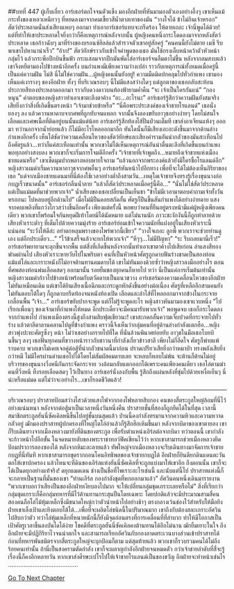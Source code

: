 ##บทที่ 447 ผู้เก็บเกี่ยว
อาร์เธอร์ตกใจจนตัวแข็ง มองอีกฝ่ายที่หันมามองตัวเองอย่างอึ้งๆ เขาเห็นแม้กระทั่งของเหลวเหนียวๆ ที่หยดลงมาจากคมเขี้ยวสีน้ำตาลเทาของมัน
“วางใจได้ ข้าไม่กินเจ้าหรอก” สัตว์ประหลาดนั่นส่งเสียงแหบๆ ออกมา ทำเอาอาร์เธอร์แทบจะกรีดร้อง ให้ตายเถอะ เจ้านี่พูดได้ด้วย!
แต่ที่ทำให้เขาประหลาดใจยิ่งกว่าก็คือเหตุการณ์หลังจากนั้น ผู้หญิงคนหนึ่งกระโดดลงมาจากหลังสัตว์ประหลาด เธอก้าวฉับๆ มาที่ร่างของบรอนซ์ฮิลล์แล้วสำรวจตัวเขาอยู่สักครู่ “คนคนนี้ยังไม่ตาย เมซี รีบพาเขาไปหานาน่าเร็ว”
“อ้าก!” สัตว์ยักษ์ราวกับเข้าใจคำพูดของเธอ มันใช้กรงเล็บหน้าคว้าตัวหัวหน้ากลุ่มไว้ แล้วกระพือปีกบินขึ้นฟ้า กระแสลมจากปีกมันพัดใส่อาร์เธอร์จนลืมตาไม่ขึ้น หลังจากลมสงบแล้ว เขาจึงหยีตามองไปข้างหน้าอีกครั้ง บนกำแพงมีเพียงความว่างเปล่า ราวกับเหตุการณ์ทั้งหมดเมื่อครู่นี้เป็นแค่ความฝัน
ไม่สิ นี่ไม่ใช่ความฝัน...ผู้หญิงคนนั้นยังอยู่!
ความมืดมิดปกคลุมไปทั่วกำแพง เขามองเห็นแค่เงารางๆ ของอีกฝ่าย ทั้งๆ ที่บริเวณรอบๆ นี้ไม่มีแสงสว่างใดๆ แต่ลูกตาของเธอกลับสะท้อนประกายสีทองประหลาดออกมา ราวกับดวงดาวบนท้องฟ้ายามค่ำคืน
“จะ เจ้าเป็นใครกันแน่”
“กองหนุน” คำตอบของหญิงสาวทำเอาเขาตะลึงตาค้าง
“อะ...อะไรนะ” อาร์เธอร์รู้สึกว่าความฝันยังสมจริงเสียยิ่งกว่าสิ่งที่เกิดขึ้นตรงหน้า “เจ้ามาช่วยข้าหรือ”
“นี่คือพระประสงค์ของเจ้าชายโรแลนด์” เธอนั่งยองๆ ลง แล้วควานหาดาบจากศพที่ถูกทับจนแหลก จากนั้นจึงลองขยับอาวุธอย่างง่ายๆ โดยไม่สนใจเลือดและเศษเนื้อที่ติดอยู่บนนั้นแม้แต่น้อย
อาร์เธอร์รู้สึกท้องไส้ปั่นป่วนเต็มที เขาส่งอาเจียนแห้งๆ ออกมา ทว่านอกจากน้ำย่อยแล้ว ก็ไม่มีอะไรไหลออกมาอีก ทันใดนั้นก็มีเสียงเอะอะดังขึ้นมาจากด้านล่างกำแพงอีกครั้ง เห็นได้ชัดว่าความเคลื่อนไหวของสัตว์ยักษ์และเสียงคำรามอันน่ากลัวของมันสะเทือนไปถึงศัตรูแล้ว...ทว่าก็แค่สะเทือนเท่านั้น พวกเขาไม่ได้เห็นเหตุการณ์อันน่าตื่นตะลึงที่เกิดขึ้นบนกำแพง พอทุกอย่างสงบลง พวกเขาก็จะเริ่มการโจมตีอีกครั้ง
“เจ้าชายที่เจ้าพูดถึง...หมายถึงเจ้าชายแห่งเมืองชายแดนหรือ” เขาเช็ดมุมปากพลางหอบหายใจถาม
“แล้วนอกจากพระองค์แล้วยังมีใครชื่อโรแลนด์อีก” หญิงสาวผมดำเริ่มควานหาอาวุธจากศพอื่นๆ อาร์เธอร์หันหน้าไปอีกทาง เพื่อที่จะได้ไม่ต้องเห็นกิริยาของเธอ
“แต่จากเมืองชายแดนมาที่นี่ต้องใช้เวลาอย่างต่ำถึงสามวัน...เหตุใดเจ้าชายจึงทรงรู้เรื่องขุนนางก่อกบฏเร็วขนาดนั้น” อาร์เธอร์กลืนน้ำลาย “แล้วก็สัตว์ประหลาดเมื่อครู่นี้คือ...”
“นั่นไม่ใช่สัตว์ประหลาด แต่เป็นแม่มดที่มาช่วยพวกเจ้า” น้ำเสียงของเธอเปลี่ยนเป็นเย็นชา “ข้าไม่มีเวลามาตอบคำถามเจ้าทั้งวันหรอกนะ ไปหลบอยู่อีกด้านไป”
เมื่อไม่มีปืนคอยสกัดกั้น ศัตรูก็ปีนขึ้นสันกำแพงได้อย่างง่ายดาย แสงจากคบเพลิงที่แกว่งไกวสว่างขึ้นอีกครั้ง เพียงแต่ครั้งนี้ พอพบว่าคนที่ยืนอยู่ตรงหน้ามีแค่ผู้หญิงเพียงคนเดียว พวกเขาก็พร้อมใจกันหยุดฝีเท้าโดยมิได้นัดหมาย
แต่ไม่นานนัก ภาวะชะงักงันนี้ก็ถูกทำลายด้วยเสียงหัวเราะต่ำๆ ที่เต็มไปด้วยความมุ่งร้าย
อาร์เธอร์ย่อมเข้าใจความนัยที่แฝงอยู่ในเสียงหัวเราะนี้แน่นอน
“ระวังให้ดีล่ะ อย่าตกหลุมพรางของไพร่พวกนี้เชียว”
“วางใจเถอะ ลูกพี่ พวกเราจะช่วยท่านดูเอง แต่อีกประเดี๋ยว...”
“ไว้ข้าเสร็จแล้วจะยกให้พวกเจ้า”
“หึๆๆ...ไม่มีปัญหา”
“ระ รีบถอยมานี่เร็ว!” อาร์เธอร์พยายามจะลุกขึ้นจากพื้น แต่สิ่งที่เกิดขึ้นหลังจากนั้นทำเอาเขาตาค้างไปเสียก่อน
ลำแสงสีทองฟาดผ่านไป เสียงหัวเราะหายวับไปในพริบตา
คนที่เป็นหัวหน้าศัตรูถูกดาบฟันร่างขาดเป็นสองท่อน แม้แต่โล่และเกราะหนังก็ไม่อาจต้านทานคมดาบได้ เขาไม่ทันมองด้วยซ้ำว่าหญิงสาวลงมืออย่างไร
ตอนที่ศพสองท่อนพ่นเลือดสดๆ ออกมานั้น รอยยิ้มของทุกคนก็หายไป
ทว่า นี่เป็นแค่การเริ่มต้นเท่านั้น
หญิงสาวผมดำก้าวไปข้างหน้าพร้อมกับตวัดดาบเป็นแนวขวาง อาร์เธอร์มองความเคลื่อนไหวของอีกฝ่ายไม่ทันเหมือนเดิม แต่เขาได้ยินเสียงเนื้อฉีกและกระดูกหักดังขึ้นอย่างต่อเนื่อง
ศัตรูที่เหลืออีกสามคนยังไม่ทันตอบโต้ใดๆ ก็ถูกดาบกรีดท้องจนหนังท้องเปิด
เลือดและลำไส้ที่ไหลออกมาจากข้างในกระจายเกลื่อนพื้น
“เจ้า...” อาร์เธอร์ขยับปากจะพูด แต่ก็ไม่รู้จะพูดอะไร
หญิงสาวหันมามองเขาแวบหนึ่ง “ไปเรียกเพื่อนๆ ของเจ้ามาที่กำแพงให้หมด อีกประเดี๋ยวจะมีคนมารับพวกเจ้า” พอพูดจบ เธอก็กระโดดลงจากกำแพงไป
กำแพงเมืองตรงนี้สูงถึงสามสิบฟุตเชียวนะ! เขาสะกดกลั้นความเจ็บปวดที่กระจายไปทั่วร่าง แล้วตาลีตาลานคลานไปดูที่ข้างกำแพง คราวนี้จึงเห็นว่ากลุ่มคนที่อยู่ด้านล่างกำลังแตกฮือ...หญิงสาวพุ่งปะทะศัตรูซึ่งๆ หน้า ไม่ว่าเธอย่างกรายไปที่ใด ที่นั่นล้วนพินาศย่อยยับ อาวุธในมือเธอโบยบินขึ้นๆ ลงๆ เธอฟันทุกคนที่ขวางหน้าราวกับชาวนาที่กำลังเกี่ยวข้าวสาลี
เพียงไม่กี่อึดใจ ศัตรูก็พ่ายแพ้ราบคาบ
พวกเขาไม่เคยเจอคู่ต่อสู้ที่น่ากลัวขนาดนี้มาก่อน ปราดเปรียวเสียยิ่งกว่าหมาป่า ทรงพลังเสียยิ่งกว่าหมี ไม่มีใครผ่านด่านเธอไปได้โดยไม่สัมผัสคมดาบเลย จะหลบก็หลบไม่พ้น จะต้านก็ต้านไม่อยู่ บริวารของขุนนางวิ่งหนีกันกระจัดกระจาย วงล้อมกลับแตกออกได้เพราะคนเพียงคนเดียว
เธอไล่ตามฆ่าคนที่วิ่งหนี ทิ้งรอยเลือดสดๆ ไว้เป็นทาง อาร์เธอร์นั่งลงกับพื้น รู้สึกถึงแผ่นหลังที่ชุ่มไปด้วยเหงื่อเย็นๆ
นี่น่ะหรือแม่มด
แต่ไม่ว่าจะอย่างไร...เขาก็รอดชีวิตแล้ว!
**********
บริเวณรอบๆ ปราสาทป้อมสว่างไสวด้วยแสงไฟจากกองไฟหลายสิบกอง คนของสี่ตระกูลใหญ่ล้อมที่นี่ไว้อย่างแน่นหนา
หลังจากต่อสู้มาเป็นเวลาหนึ่งวันหนึ่งคืน ปราสาทชั้นที่สองก็ถูกยึดได้ในที่สุด เวลานี้ สมาชิกตระกูลฮันนี่ซัคเคิลหนีขึ้นไปอยู่ชั้นบนสุดแล้ว ป่านนี้คงกำลังทรมานจากความหิวและความหวาดกลัวอยู่
ฌักมองปราสาทผู้ปกครองที่ใหญ่โตโอ่อ่าแล้วก็รู้สึกฮึกเหิมขึ้นมา
หลังจากบิดาของเขาตายลง เขาก็รีบเดินทางจากเมืองหลวงมายังที่ดินของตระกูล เพื่อรับตำแหน่งเอิร์ลต่อจากบิดา ทว่าตอนนี้ เขากำลังจะก้าวหน้าไปอีกขั้น
ในจดหมายลับของพระราชาทอว์ฟิคเขียนไว้ว่า หากเขาสามารถช่วยเมืองหลวงยึดป้อมปราการลองซองได้ หลังจากหิมะละลายแล้ว ทัพใหญ่จากเมืองหลวงจะรีบเดินทางมาจัดการเจ้าชายกบฏที่นี่ทันที หากเขาสามารถขุดรากถอนโคนอิทธิพลของเจ้าชายกบฏได้ อีกฝ่ายก็ยินดียกดินแดนตะวันตกให้เขาปกครอง
แล้วไหนจะที่ดินของเอิร์ลแห่งฮันนี่ซัคเคิลที่จะถูกแบ่งมาให้เขาอีก ถึงตอนนั้น เขาก็จะได้เป็นดยุกอย่างแท้จริง!
ดยุกแมดเดน ช่างเป็นชื่อที่ไพเราะอะไรเช่นนี้
และนับแต่นี้ไป ปราสาทแห่งนี้ก็จะกลายเป็นฐานที่มั่นของเขา
“ท่านเอิร์ล กองกำลังชุดที่หกออกมาแล้ว” อัศวินคนหนึ่งเดินมารายงาน “พวกเขาบอกว่าเสียงปืนของอีกฝ่ายเงียบลงไปมาก จะให้เปลี่ยนกลุ่มชุดเกราะเลยหรือไม่”
สิ่งที่เรียกว่ากลุ่มชุดเกราะก็คือกลุ่มทหารที่มีไว้ต้านทานกระสุนปืนโดยเฉพาะ โดยปกติแล้วจะมีประมาณสามสี่คน สองคนถือโล่ไม้หุ้มเหล็กซึ่งมีขนาดใหญ่กว่าตัวนำหน้าไปอย่างช้าๆ ตรงกลางเว้นช่องไว้สำหรับให้มือยิงฝ่ายเขาเล็งเป้าและยิงตอบโต้ได้...เพื่อที่จะผลิตโล่ชนิดนี้ในปริมาณมาก เขาถึงกับต้องสละเกราะอัศวินไปสิบกว่าตัว ทว่าโล่หุ้มเหล็กที่หนาหนักนี้ก็ยังมีจุดอ่อนตรงที่การเคลื่อนที่ที่ลำบาก ทำให้มีโอกาสเป็นเป้าศัตรูเวลาขึ้นลงบันไดได้ง่าย
โชคดีที่ตระกูลฮันนี่ซัคเคิลคงต้านทานได้อีกไม่นาน ฌักยิ้มเยาะในใจ ถึงอีกฝ่ายจะมีปฏิกิริยาไวจนน่าตกใจ และสามารถเรียกอัศวินกับกองลาดตระเวนบางส่วนเข้าปราสาทได้ก่อนที่ทหารพันธมิตรจากสี่ตระกูลใหญ่จะบุกป้อมก็ตาม แต่สุดท้ายแล้ว พวกเขาก็รวบรวมคนได้ไม่ถึงร้อยคนเท่านั้น ถ้านี่เป็นสงครามตัดกำลัง เขาก็จะผลาญกำลังอีกฝ่ายจนหมดตัว
กว่าเจ้าชายลำดับที่สี่จะรู้เรื่องนี้ก็คงอีกหลายวัน
หากเขาส่งศีรษะเปโรไปให้เจ้าชายโรแลนด์เป็นของขวัญ อีกฝ่ายจะทำหน้าเช่นไร
………………………………….




[Go To Next Chapter]( ./360.md)
